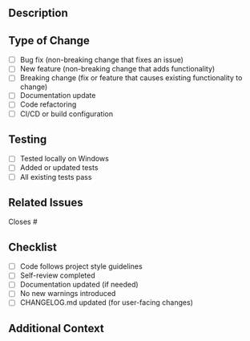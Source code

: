 ## Description

<!-- Provide a clear description of the changes in this pull request -->

## Type of Change

- [ ] Bug fix (non-breaking change that fixes an issue)
- [ ] New feature (non-breaking change that adds functionality)
- [ ] Breaking change (fix or feature that causes existing functionality to change)
- [ ] Documentation update
- [ ] Code refactoring
- [ ] CI/CD or build configuration

## Testing

<!-- Describe how you tested these changes -->

- [ ] Tested locally on Windows
- [ ] Added or updated tests
- [ ] All existing tests pass

## Related Issues

<!-- Reference any related issues using #issue_number -->

Closes #

## Checklist

- [ ] Code follows project style guidelines
- [ ] Self-review completed
- [ ] Documentation updated (if needed)
- [ ] No new warnings introduced
- [ ] CHANGELOG.md updated (for user-facing changes)

## Additional Context

<!-- Add any other relevant information about this PR -->
